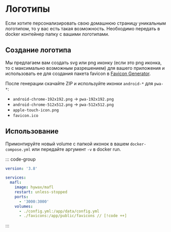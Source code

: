 # Логотипы

Если хотите персонализировать свою домашнюю страницу уникальным логотипом, то у вас есть такая возможность.
Необходимо передать в docker контейнер папку с вашими логотипами.

## Создание логотипа

Мы предлагаем вам создать svg или png иконку (если это png иконка, то с максимально возможным разрешением) для вашего приложения и использовать ее для создания пакета favicon в [Favicon Generator](https://realfavicongenerator.net/).

После генерации скачайте ZIP и используйте иконки `android-*` для `pwa-*`:
* `android-chrome-192x192.png` → `pwa-192x192.png`
* `android-chrome-512x512.png` → `pwa-512x512.png`
* `apple-touch-icon.png`
* `favicon.ico`

## Использование

Примонтируйте новый volume с папкой иконок в вашем `docker-compose.yml` или передайте аргумент `-v` в docker run.

::: code-group
```yaml [docker-compose.yml]
version: '3.8'

services:
  mafl:
    image: hywax/mafl
    restart: unless-stopped
    ports:
      - '3000:3000'
    volumes:
      - ./config.yml:/app/data/config.yml
      - ./favicons:/app/public/favicons // [!code ++]
```
:::
